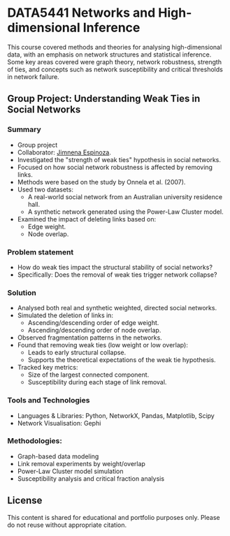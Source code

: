 # DATA5441 Networks and High-dimensional Inference

This course covered methods and theories for analysing high-dimensional data, with an emphasis on network structures and statistical inference. 
Some key areas covered were graph theory, network robustness, strength of ties, and concepts such as network susceptibility and critical thresholds in network failure.

## Group Project: Understanding Weak Ties in Social Networks
### Summary
* Group project
* Collaborator: [Jimnena Espinoza](https://github.com/jimenaspi).
* Investigated the "strength of weak ties" hypothesis in social networks.
* Focused on how social network robustness is affected by removing links.
* Methods were based on the study by Onnela et al. (2007).
* Used two datasets:
  * A real-world social network from an Australian university residence hall.
  * A synthetic network generated using the Power-Law Cluster model.
* Examined the impact of deleting links based on:
  * Edge weight.
  * Node overlap.

### Problem statement
* How do weak ties impact the structural stability of social networks?
* Specifically: Does the removal of weak ties trigger network collapse?

### Solution
* Analysed both real and synthetic weighted, directed social networks.
* Simulated the deletion of links in:
  * Ascending/descending order of edge weight.
  * Ascending/descending order of node overlap.
* Observed fragmentation patterns in the networks.
* Found that removing weak ties (low weight or low overlap):
  * Leads to early structural collapse.
  * Supports the theoretical expectations of the weak tie hypothesis.
* Tracked key metrics:
  * Size of the largest connected component.
  * Susceptibility during each stage of link removal.

### Tools and Technologies
* Languages & Libraries: Python, NetworkX, Pandas, Matplotlib, Scipy
* Network Visualisation: Gephi

### Methodologies:
* Graph-based data modeling
* Link removal experiments by weight/overlap
* Power-Law Cluster model simulation
* Susceptibility analysis and critical fraction analysis

## License
This content is shared for educational and portfolio purposes only. Please do not reuse without appropriate citation.
